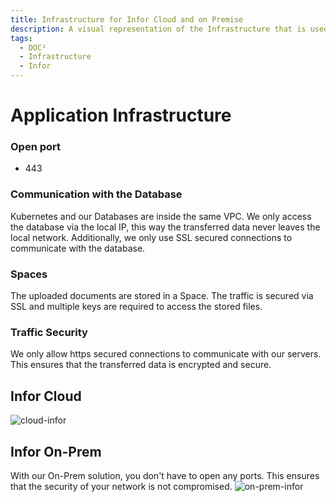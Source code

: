 ```yaml
---
title: Infrastructure for Infor Cloud and on Premise
description: A visual representation of the Infrastructure that is used for our applications when running Infor Cloud or On-Prem
tags:
  - DOC²
  - Infrastructure
  - Infor
---
```


# Application Infrastructure


### Open port
* 443

### Communication with the Database
Kubernetes and our Databases are inside the same VPC. We only access the database via the local IP, this way the transferred data never leaves the local network.
Additionally, we only use SSL secured connections to communicate with the database.

### Spaces
The uploaded documents are stored in a Space. The traffic is secured via SSL and multiple keys are required to access the stored files.

### Traffic Security
We only allow https secured connections to communicate with our servers. This ensures that the transferred data is encrypted and secure.

## Infor Cloud
![cloud-infor](/_images/security/infra-cloud.png)



## Infor On-Prem
With our On-Prem solution, you don't have to open any ports. This ensures that the security of your network is not compromised.
![on-prem-infor](/_images/security/infra-on-prem.png)
